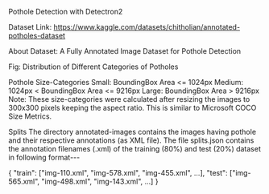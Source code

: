 Pothole Detection with Detectron2

Dataset Link: https://www.kaggle.com/datasets/chitholian/annotated-potholes-dataset

About Dataset:
A Fully Annotated Image Dataset for Pothole Detection

Fig: Distribution of Different Categories of Potholes

Pothole Size-Categories
Small: BoundingBox Area <= 1024px
Medium: 1024px < BoundingBox Area <= 9216px
Large: BoundingBox Area > 9216px
Note: These size-categories were calculated after resizing the images to 300x300 pixels keeping the aspect ratio. This is similar to Microsoft COCO Size Metrics.

Splits
The directory annotated-images contains the images having pothole and their respective annotations (as XML file).
The file splits.json contains the annotation filenames (.xml) of the training (80%) and test (20%) dataset in following format---

{
  "train": ["img-110.xml", "img-578.xml", "img-455.xml", ...],
  "test": ["img-565.xml", "img-498.xml", "img-143.xml", ...]
}



